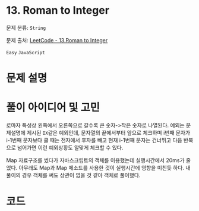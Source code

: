 # 13. Roman to Integer

문제 분류: `String`

문제 출처: [LeetCode - 13.Roman to Integer](https://leetcode.com/problems/roman-to-integer/)

`Easy` `JavaScript`

# 문제 설명

# 풀이 아이디어 및 고민

로마자 특성상 왼쪽에서 오른쪽으로 갈수록 큰 숫자->작은 숫자로 나열된다. 예외는 문제설명에 제시된 `IX`같은 예외인데, 문자열의 끝에서부터 앞으로 체크하며 i번째 문자가 i-1번째 문자보다 클 때는 전자에서 후자를 빼고 현재 i-1번째 문자는 건너뛰고 다음 반복으로 넘어가면 이런 예외상황도 알맞게 체크할 수 있다.

Map 자료구조를 썼다가 자바스크립트의 객체를 이용했는데 실행시간에서 20ms가 줄었다. 아무래도 Map과 Map 메소드를 사용한 것이 실행시간에 영향을 미친듯 하다. 내 풀이의 경우 객체를 써도 상관이 없을 것 같아 객체로 풀이했다.

# 코드
